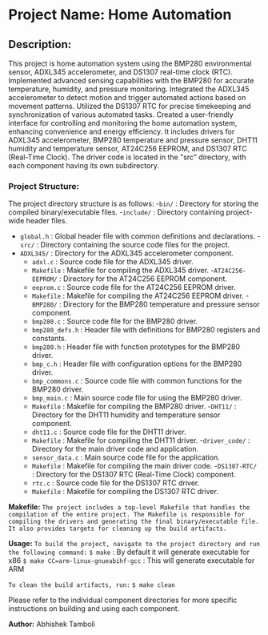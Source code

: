 # Project Name: Home Automation

## Description:
This project is home automation system using the BMP280 environmental sensor, ADXL345 accelerometer, and DS1307 real-time clock (RTC). Implemented advanced 
sensing capabilities with the BMP280 for accurate temperature, humidity, and pressure monitoring. Integrated the ADXL345 accelerometer to detect motion and 
trigger automated actions based on movement patterns. Utilized the DS1307 RTC for precise timekeeping and synchronization of various automated tasks. 
Created a user-friendly interface for controlling and monitoring the home automation system, enhancing convenience and energy efficiency. It includes 
drivers for ADXL345 accelerometer, BMP280 temperature and pressure sensor, DHT11 humidity and temperature sensor, AT24C256 EEPROM, and DS1307 RTC 
(Real-Time Clock). The driver code is located in the "src" directory, with each component having its own subdirectory.

### Project Structure:
The project directory structure is as follows:
-`bin/`      		        : Directory for storing the compiled binary/executable files.
-`include/`   		        : Directory containing project-wide header files.
  - `global.h` 	 	        : Global header file with common definitions and declarations.
-`src/`        		        : Directory containing the source code files for the project.
  - `ADXL345/`            : Directory for the ADXL345 accelerometer component.
    - `adxl.c`          	: Source code file for the ADXL345 driver.
    - `Makefile`        	: Makefile for compiling the ADXL345 driver.
  -`AT24C256-EEPROM/`     : Directory for the AT24C256 EEPROM component.
    - `eeprom.c`        	: Source code file for the AT24C256 EEPROM driver.
    - `Makefile`        	: Makefile for compiling the AT24C256 EEPROM driver.
  -`BMP280/`              : Directory for the BMP280 temperature and pressure sensor component.
    - `bmp280.c`        	: Source code file for the BMP280 driver.
    - `bmp280_defs.h`   	: Header file with definitions for BMP280 registers and constants.
    - `bmp280.h`        	: Header file with function prototypes for the BMP280 driver.
    - `bmp_c.h`         	: Header file with configuration options for the BMP280 driver.
    - `bmp_commons.c`   	: Source code file with common functions for the BMP280 driver.
    - `bmp_main.c`      	: Main source code file for using the BMP280 driver.
    - `Makefile`        	: Makefile for compiling the BMP280 driver.
  -`DHT11/`               : Directory for the DHT11 humidity and temperature sensor component.
    - `dht11.c`         	: Source code file for the DHT11 driver.
    - `Makefile`        	: Makefile for compiling the DHT11 driver.
  -`driver_code/`         : Directory for the main driver code and application.
    - `sensor_data.c`   	: Main source code file for the application.
    - `Makefile`        	: Makefile for compiling the main driver code.
  -`DS1307-RTC/`          : Directory for the DS1307 RTC (Real-Time Clock) component.
    - `rtc.c`           	: Source code file for the DS1307 RTC driver.
    - `Makefile`        	: Makefile for compiling the DS1307 RTC driver.

**Makefile:**
`The project includes a top-level Makefile that handles the compilation of the entire project. The Makefile is responsible for compiling the drivers and generating the final binary/executable file. It also provides targets for cleaning up the build artifacts.`

**Usage:**
`To build the project, navigate to the project directory and run the following command:`
`$ make`		                          : By default it will generate executable for x86
`$ make CC=arm-linux-gnueabihf-gcc`	  : This will generate executable for ARM

`To clean the build artifacts, run:`
`$ make clean`

Please refer to the individual component directories for more specific instructions on building and using each component.

**Author:** Abhishek Tamboli
